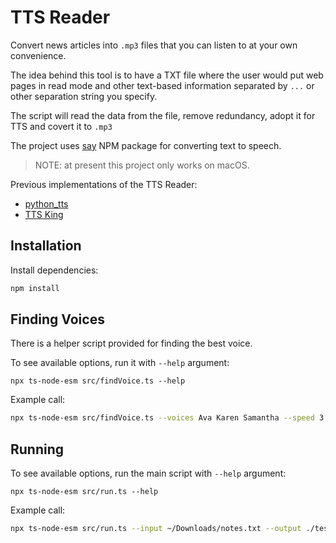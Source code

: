 # TTS Reader

Convert news articles into `.mp3` files that you can listen to at your own
convenience.

The idea behind this tool is to have a TXT file where the user would put web
pages in read mode and other text-based information separated by `...` or other separation string you specify.

The script will read the data from the file, remove redundancy, adopt it for
TTS and covert it to `.mp3`

The project uses [say](https://www.npmjs.com/package/say) NPM package for
converting text to speech.

> NOTE: at present this project only works on macOS.

Previous implementations of the TTS Reader:
- [python_tts](https://github.com/maxxxxxdlp/python_tts/)
- [TTS King](https://github.com/maxxxxxdlp/tts_king/)

## Installation

Install dependencies: 

```sh
npm install
```

## Finding Voices

There is a helper script provided for finding the best voice.

To see available options, run it with `--help` argument:

```
npx ts-node-esm src/findVoice.ts --help
```

Example call:

```sh
npx ts-node-esm src/findVoice.ts --voices Ava Karen Samantha --speed 3 --text "Hi! Isn't it a nice day out there?"
```

## Running

To see available options, run the main script with `--help` argument:

```
npx ts-node-esm src/run.ts --help
```

Example call:

```sh
npx ts-node-esm src/run.ts --input ~/Downloads/notes.txt --output ./test.mp3 --voice Ava --speed 2
```
